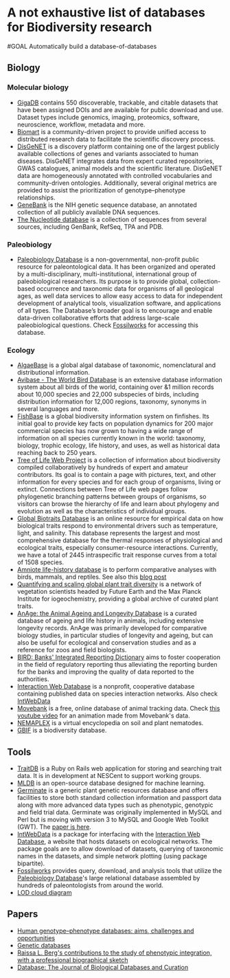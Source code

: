 # A not exhaustive list of databases for Biodiversity research

#GOAL
Automatically build a database-of-databases

## Biology

### Molecular biology

* [GigaDB](http://gigadb.org/dataset/100040) contains 550 discoverable, trackable, and citable datasets that have been assigned DOIs and are available for public download and use. Dataset types include genomics, imaging, proteomics, software, neuroscience, workflow, metadata and more.
* [Biomart](www.biomart.org/) is a community-driven project to provide unified access to distributed research data to facilitate the scientific discovery process.
* [DisGeNET](http://www.disgenet.org/web/DisGeNET/menu/home) is a discovery platform containing one of the largest publicly available collections of genes and variants associated to human diseases. DisGeNET integrates data from expert curated repositories, GWAS catalogues, animal models and the scientific literature. DisGeNET data are homogeneously annotated with controlled vocabularies and community-driven ontologies. Additionally, several original metrics are provided to assist the prioritization of genotype–phenotype relationships. 
* [GeneBank](https://www.ncbi.nlm.nih.gov/genbank/)  is the NIH genetic sequence database, an annotated collection of all publicly available DNA sequences.
* [The Nucleotide database](https://www.ncbi.nlm.nih.gov/nucleotide/)  is a collection of sequences from several sources, including GenBank, RefSeq, TPA and PDB.


### Paleobiology

* <a name="paleobiodb"></a>[Paleobiology Database](https://paleobiodb.org/) is a non-governmental, non-profit public resource for paleontological data. It has been organized and operated by a multi-disciplinary, multi-institutional, international group of paleobiological researchers. Its purpose is to provide global, collection-based occurrence and taxonomic data for organisms of all geological ages, as well data services to allow easy access to data for independent development of analytical tools, visualization software, and applications of all types. The Database’s broader goal is to encourage and enable data-driven collaborative efforts that address large-scale paleobiological questions. Check [Fossilworks](#fossilworks) for accessing this database.

### Ecology

* [AlgaeBase](http://www.algaebase.org/) is a global algal database of taxonomic, nomenclatural and distributional information.
* [Avibase - The World Bird Database](https://avibase.bsc-eoc.org/) is an extensive database information system about all birds of the world, containing over &1 million records about 10,000 species and 22,000 subspecies of birds, including distribution information for 12,000 regions, taxonomy, synonyms in several languages and more.
* [FishBase](www.fishbase.org/home.htm) is a global biodiversity information system on finfishes. Its initial goal to provide key facts on population dynamics for 200 major commercial species has now grown to having a wide range of information on all species currently known in the world: taxonomy, biology, trophic ecology, life history, and uses, as well as historical data reaching back to 250 years.
* [Tree of Life Web Project](http://tolweb.org/tree/) is a collection of information about biodiversity compiled collaboratively by hundreds of expert and amateur contributors. Its goal is to contain a page with pictures, text, and other information for every species and for each group of organisms, living or extinct. Connections between Tree of Life web pages follow phylogenetic branching patterns between groups of organisms, so visitors can browse the hierarchy of life and learn about phylogeny and evolution as well as the characteristics of individual groups.
* [Global Biotraits Database](http://biotraits.ucla.edu/) is an online resource for empirical data on how biological traits respond to environmental drivers such as temperature, light, and salinity. This database represents the largest and most comprehensive database for the thermal responses of physiological and ecological traits, especially consumer-resource interactions. Currently, we have a total of 2445 intraspecific trait response curves from a total of 1508 species.
* [Amniote life-history database](esapubs.org/archive/ecol/E096/269/) is to perform comparative analyses with birds, mammals, and reptiles. See also this [blog post](https://www.google.es/amp/s/jabberwocky.weecology.org/2015/11/23/trait-databases-what-is-the-end-goal/amp/)
* [Quantifying and scaling global plant trait diversity](https://www.try-db.org/TryWeb/Home.php) is a network of vegetation scientists headed by Future Earth and the Max Planck Institute for iogeochemistry, providing a global archive of curated plant traits.
* [AnAge: the Animal Ageing and Longevity Database](http://genomics.senescence.info/species/) is a curated database of ageing and life history in animals, including extensive longevity records. AnAge was primarily developed for comparative biology studies, in particular studies of longevity and ageing, but can also be useful for ecological and conservation studies and as a reference for zoos and field biologists.
* [BIRD: Banks' Integrated Reporting Dictionary](http://banks-integrated-reporting-dictionary.eu) aims to foster cooperation in the field of regulatory reporting thus alleviating the reporting burden for the banks and improving the quality of data reported to the authorities.
* [Interaction Web Database](https://www.nceas.ucsb.edu/interactionweb/) is a nonprofit, cooperative database containing published data on species interaction networks. Also check [IntWebData](#IntWebData)
* [Movebank](https://www.movebank.org/) is a free, online database of animal tracking data. Check [this youtube video](https://www.youtube.com/watch?v=TG4eCWkdyQY) for an animation made from Movebank's data.
* [NEMAPLEX](http://nemaplex.ucdavis.edu) is a virtual encyclopedia on soil and plant nematodes.
* [GBIF](https://datos.gbif.es) is a biodiversity database.

## Tools

* [TraitDB](https://github.com/NESCent/TraitDB) is a Ruby on Rails web application for storing and searching trait data. It is in development at NESCent to support working groups.
* [MLDB](https://mldb.ai/) is an open-source database designed for machine learning.
* [Germinate](https://ics.hutton.ac.uk/germinate/) is a generic plant genetic resources database and offers facilities to store both standard collection information and passport data along with more advanced data types such as phenotypic, genotypic and field trial data. Germinate was originally implemented in MySQL and Perl but is moving with version 3 to MySQL and Google Web Toolkit (GWT). The [paper is here](http://www.plantphysiol.org/content/139/2/619.full).
* <a name="IntWebData"></a> [IntWebData](https://github.com/sckott/IntWebData) is a package for interfacing with the [Interaction Web Database](http://www.nceas.ucsb.edu/interactionweb/), a website that hosts datasets on ecological networks. The package goals are to allow download of datasets, querying of taxonomic names in the datasets, and simple network plotting (using package bipartite).
* <a name="fossilworks"></a> [Fossilworks](http://fossilworks.org/bridge.pl) provides query, download, and analysis tools that utilize the [Paleobiology Database](#paleobiodb)'s large relational database assembled by hundreds of paleontologists from around the world.
* [LOD cloud diagram](http://lod-cloud.net/)

## Papers
* [Human genotype–phenotype databases: aims, challenges and opportunities](http://www.nature.com/nrg/journal/v16/n12/abs/nrg3932.html)
* [Genetic databases](https://www.nature.com/subjects/genetic-databases)
* [Raissa L. Berg's contributions to the study of phenotypic integration, with a professional biographical sketch](http://rstb.royalsocietypublishing.org/content/369/1649/20130250)
* [Database: The Journal of Biological Databases and Curation](https://academic.oup.com/database)
  

<!-- * https://youtu.be/uLahVJNnoZ4 -->
<!-- * https://www.ncbi.nlm.nih.gov/pmc/articles/PMC4084533/ -->
<!-- * http://www.killersites.com/articles/articles_databaseDrivenSites.htm -->
